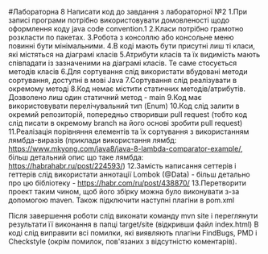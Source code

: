 #Лабораторна 8
Написати код до завдання з лабораторної №2
1.При записі програми потрібно використовувати домовленості щодо оформлення коду java code convention.1
2.Класи потрібно грамотно розкласти по пакетах.
3.Робота з консоллю або консольне меню повинні бути мінімальними.
4.В коді мають бути присутні лиш ті класи, які містяться на діаграмі класів
5.Атрибути класів та їх видимість мають співпадати із зазначеними на діаграмі класів. Те саме стосується методів класів
6.Для сортування слід використати вбудовані методи сортування, доступні в мові Java
7.Сортування слід реалізувати в окремому методі
8.Код немає містити статичних методів/атрибутів. Дозволено лиш один статичний метод - main
9.Код має використовувати перелічувальний тип (Enum)
10.Код слід залити в окремий репозиторій, попередньо створивши pull request (тобто код слід писати в окремому branch  на його основі зробити pull request)
11.Реалізація порівняння елементів та їх сортування з використанням лямбда-виразів (приклади використання лямбд:   https://www.mkyong.com/java8/java-8-lambda-comparator-example/, більш детальний опис що таке лямбда: https://habrahabr.ru/post/224593/)
12.Замість написання сеттерів і геттерів слід використати аннотації Lombok (@Data) - більш детально про цю бібліотеку - https://habr.com/ru/post/438870/ 
13.Перетворити проект таким чином, щоб його збірку можна було виконувати з-за допомогою  maven. Також підключити наступні плагіни в pom.xml 


Після завершення роботи слід виконати команду mvn site і переглянути результати її виконання в папці target/site (відкривши файл index.html)
В коді слід виправити всі помилки, які виявляють плагіни FindBugs, PMD і Checkstyle (окрім помилок, пов'язаних з відсутністю коментарів). 
